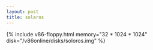 ```yaml
---
layout: post
title: solaros
---
```

{% include v86-floppy.html memory="32 * 1024 * 1024" disk="/v86online/disks/soloros.img" %}